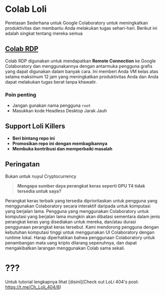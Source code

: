 # Colab Loli

Peretasan Sederhana untuk Google Colaboratory untuk meningkatkan produktivitas dan membantu Anda melakukan tugas sehari-hari. Berikut ini adalah singkat tentang mereka semua 

## [Colab RDP](https://colab.research.google.com/gist/LoliKillers/0b9983a17931a95de1640090787ab176/welcome-to-colaboratory.ipynb) &nbsp;&nbsp;

Colab RDP digunakan untuk mendapatkan **Remote Connection** ke Google Colaboratory dan menggunakannya dengan antarmuka pengguna grafis yang dapat digunakan dalam banyak cara. Ini memberi Anda VM kelas atas selama maksimum 12 jam yang meningkatkan produktivitas Anda dan Anda dapat melakukan tugas berat tanpa khawatir.

### **Poin penting**
- Jangan gunakan nama pengguna `root`
- Masukkan kode Headless Desktop Jarak Jauh <br/>

## Support Loli Killers

- **Beri bintang repo ini**
- **Promosikan repo ini dengan membagikannya**
- **Membuka kontribusi dan memperbaiki masalah**

## Peringatan

Bukan untuk nuyul Cryptocurrency

> **Mengapa sumber daya perangkat keras seperti GPU T4 tidak tersedia untuk saya?**

Perangkat keras terbaik yang tersedia diprioritaskan untuk pengguna yang menggunakan Colaboratory secara interaktif daripada untuk komputasi yang berjalan lama. Pengguna yang menggunakan Colaboratory untuk komputasi yang berjalan lama mungkin akan dibatasi sementara dalam jenis perangkat keras yang disediakan untuk mereka, dan/atau durasi penggunaan perangkat keras tersebut. Kami mendorong pengguna dengan kebutuhan komputasi tinggi untuk menggunakan UI Colaboratory dengan runtime lokal. Harap diperhatikan bahwa penggunaan Colaboratory untuk penambangan mata uang kripto dilarang sepenuhnya, dan dapat mengakibatkan larangan menggunakan Colab sama sekali. 

# ???

Untuk tutorial lengkapnya lihat [disini](Check out LoLi 404's post: https://t.me/Ch_Loli_404/8)
